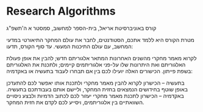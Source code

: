 # Research Algorithms

קורס באוניברסיטת אריאל, בית-הספר למחשוב, סמסטר א ה'תשפ"ג

מטרת הקורס היא ללמד אתכם, הסטודנטים, לחבר את עולם המחקר התיאורטי במדעי המחשב, עם עולם התיכנות המעשי. עד סוף הקורס, תדעו:

לקרוא מאמר מחקרי מהשנים האחרונות המתאר אלגוריתם חדש;
להבין את אופן פעולת האלגוריתם ואת היתרונות שלו על-פני אלגוריתמים קיימים;
ולתכנת את האלגוריתם בשפת פייתון.
הכישורים האלה יועילו לכם בין אם תבחרו לעבוד בתעשיה או באקדמיה:

בתעשיה – הכישרון לקרוא להבין מאמר מחקרי ולתכנת אותו יאפשר לכם להתעדכן באופן שוטף בחידושים הנמצאים בחזית המחקר, וליישם אותם בעבודתכם בתעשיה.
באקדמיה – הכישרון לתכנת מאמר מחקרי יעזור לכם לכתוב הדמיות ולבצע ניסויים השוואתיים בין אלגוריתמים, ויסייע לכם לקדם את חזית המחקר.
